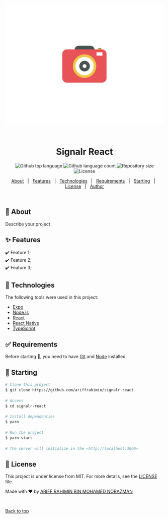 <div align="center" id="top"> 
  <img src="https://github.com/ariffrahimin/signalr-react/blob/master/assets/camera.gif" alt="Signalr React" />

&#xa0;

  <!-- <a href="https://signalrreact.netlify.app">Demo</a> -->
</div>

<h1 align="center">Signalr React</h1>

<p align="center">
  <img alt="Github top language" src="https://img.shields.io/github/languages/top/ariffrahimin/signalr-react?color=56BEB8">

  <img alt="Github language count" src="https://img.shields.io/github/languages/count/ariffrahimin/signalr-react?color=56BEB8">

  <img alt="Repository size" src="https://img.shields.io/github/repo-size/ariffrahimin/signalr-react?color=56BEB8">

  <img alt="License" src="https://img.shields.io/github/license/ariffrahimin/signalr-react?color=56BEB8">

  <!-- <img alt="Github issues" src="https://img.shields.io/github/issues/ariffrahimin/signalr-react?color=56BEB8" /> -->

  <!-- <img alt="Github forks" src="https://img.shields.io/github/forks/ariffrahimin/signalr-react?color=56BEB8" /> -->

  <!-- <img alt="Github stars" src="https://img.shields.io/github/stars/ariffrahimin/signalr-react?color=56BEB8" /> -->
</p>

<!-- Status -->

<!-- <h4 align="center">
	🚧  Signalr React 🚀 Under construction...  🚧
</h4>

<hr> -->

<p align="center">
  <a href="#dart-about">About</a> &#xa0; | &#xa0; 
  <a href="#sparkles-features">Features</a> &#xa0; | &#xa0;
  <a href="#rocket-technologies">Technologies</a> &#xa0; | &#xa0;
  <a href="#white_check_mark-requirements">Requirements</a> &#xa0; | &#xa0;
  <a href="#checkered_flag-starting">Starting</a> &#xa0; | &#xa0;
  <a href="#memo-license">License</a> &#xa0; | &#xa0;
  <a href="https://github.com/ariffrahimin" target="_blank">Author</a>
</p>

<br>

## :dart: About

Describe your project

## :sparkles: Features

:heavy_check_mark: Feature 1;\
:heavy_check_mark: Feature 2;\
:heavy_check_mark: Feature 3;

## :rocket: Technologies

The following tools were used in this project:

- [Expo](https://expo.io/)
- [Node.js](https://nodejs.org/en/)
- [React](https://pt-br.reactjs.org/)
- [React Native](https://reactnative.dev/)
- [TypeScript](https://www.typescriptlang.org/)

## :white_check_mark: Requirements

Before starting :checkered_flag:, you need to have [Git](https://git-scm.com) and [Node](https://nodejs.org/en/) installed.

## :checkered_flag: Starting

```bash
# Clone this project
$ git clone https://github.com/ariffrahimin/signalr-react

# Access
$ cd signalr-react

# Install dependencies
$ yarn

# Run the project
$ yarn start

# The server will initialize in the <http://localhost:3000>
```

## :memo: License

This project is under license from MIT. For more details, see the [LICENSE](LICENSE) file.

Made with :heart: by <a href="https://github.com/ariffrahimin" target="_blank">ARIFF RAHIMIN BIN MOHAMED NORAZMAN</a>

&#xa0;

<a href="#top">Back to top</a>
